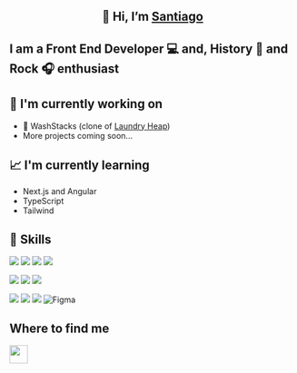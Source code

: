 <h2 align='center'>👋 Hi, I’m <a href='https://santiago-gomez.netlify.app/'>Santiago</a></h2>

<h2>I am a Front End Developer 💻 and, History 🧾 and Rock 🎧 enthusiast</h2>

## 🔭 I'm currently working on

- 🧺 WashStacks (clone of [Laundry Heap](https://www.laundryheap.co.uk/))
- More projects coming soon...

## 📈 I'm currently learning

- Next.js and Angular
- TypeScript
- Tailwind

## 🧰 Skills 
![]( 	https://img.shields.io/badge/Code-HTML5-E34F26?style=for-the-badge&logo=html5&logoColor=E34F26) ![](https://img.shields.io/badge/Code-JavaScript-F7DF1E?style=for-the-badge&logo=javascript&logoColor=F7DF1E) ![](https://img.shields.io/badge/Code-jQuery-0769AD?style=for-the-badge&logo=jquery&logoColor=0769AD) ![](https://img.shields.io/badge/Code-React-61DAFB?style=for-the-badge&logo=react&logoColor=61DAFB)

![](https://img.shields.io/badge/Style-CSS3-1572B6?style=for-the-badge&logo=css3&logoColor=1572B6) ![](https://img.shields.io/badge/Style-Bootstrap-563D7C?style=for-the-badge&logo=bootstrap&logoColor=563D7C) ![](https://img.shields.io/badge/Style-Chakra-4FD1C5?style=for-the-badge&logo=chakra-ui&logoColor=4FD1C5)

![](https://img.shields.io/badge/Tool-React_Router-CA4245?style=for-the-badge&logo=react-router&logoColor=CA4245) ![](https://img.shields.io/badge/Tool-Netlify-00C7B7?style=for-the-badge&logo=netlify&logoColor=00C7B7) ![](https://img.shields.io/badge/Tool-git-F05033?style=for-the-badge&logo=git&logoColor=F05033) ![Figma](https://img.shields.io/badge/Tool-figma-F24E1E?style=for-the-badge&logo=figma&logoColor=F24E1E)

## Where to find me
<p align="left"> <a href="https://www.linkedin.com/in/santiago-gomez-dev/" target="_blank" rel="noreferrer"><img src="https://raw.githubusercontent.com/danielcranney/readme-generator/main/public/icons/socials/linkedin.svg" width="32" height="32" /></a> </p>



<!---
2G2-99/2G2-99 is a ✨ special ✨ repository because its `README.md` (this file) appears on your GitHub profile.
You can click the Preview link to take a look at your changes.
--->
